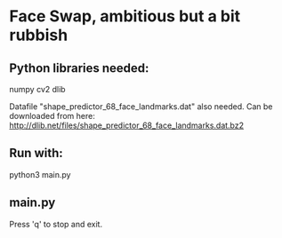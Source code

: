 # Face Swap, ambitious but a bit rubbish

## Python libraries needed:
numpy
cv2
dlib

Datafile "shape_predictor_68_face_landmarks.dat" also needed.
Can be downloaded from here: http://dlib.net/files/shape_predictor_68_face_landmarks.dat.bz2

## Run with:
python3 main.py

## main.py
Press 'q' to stop and exit.



